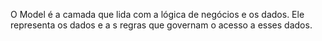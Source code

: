 O Model é a camada que lida com a lógica de negócios e os dados. Ele representa os dados e a s regras que governam o acesso a esses dados.